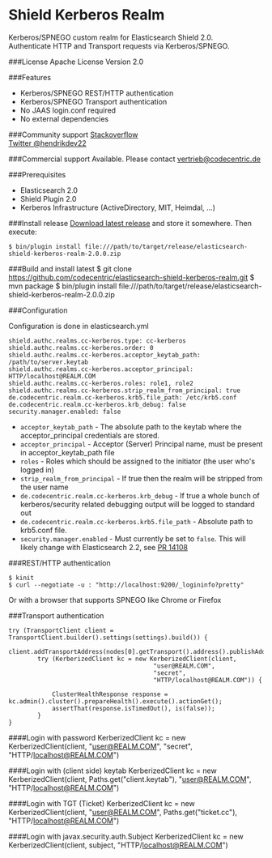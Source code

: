 Shield Kerberos Realm
=====================

Kerberos/SPNEGO custom realm for Elasticsearch Shield 2.0.  
Authenticate HTTP and Transport requests via Kerberos/SPNEGO.

###License
Apache License Version 2.0

###Features

* Kerberos/SPNEGO REST/HTTP authentication
* Kerberos/SPNEGO Transport authentication
* No JAAS login.conf required
* No external dependencies

###Community support
[Stackoverflow](http://stackoverflow.com/questions/ask?tags=es-kerberos+elasticsearch)  
[Twitter @hendrikdev22](https://twitter.com/hendrikdev22)

###Commercial support
Available. Please contact [vertrieb@codecentric.de](mailto:vertrieb@codecentric.de)

###Prerequisites

* Elasticsearch 2.0
* Shield Plugin 2.0
* Kerberos Infrastructure (ActiveDirectory, MIT, Heimdal, ...)

###Install release
[Download latest release](https://github.com/codecentric/elasticsearch-shield-kerberos-realm/releases) and store it somewhere. Then execute:

    $ bin/plugin install file:///path/to/target/release/elasticsearch-shield-kerberos-realm-2.0.0.zip

###Build and install latest
    $ git clone https://github.com/codecentric/elasticsearch-shield-kerberos-realm.git
    $ mvn package
    $ bin/plugin install file:///path/to/target/release/elasticsearch-shield-kerberos-realm-2.0.0.zip

###Configuration

Configuration is done in elasticsearch.yml 

    shield.authc.realms.cc-kerberos.type: cc-kerberos
    shield.authc.realms.cc-kerberos.order: 0
    shield.authc.realms.cc-kerberos.acceptor_keytab_path: /path/to/server.keytab
    shield.authc.realms.cc-kerberos.acceptor_principal: HTTP/localhost@REALM.COM
    shield.authc.realms.cc-kerberos.roles: role1, role2
    shield.authc.realms.cc-kerberos.strip_realm_from_principal: true
    de.codecentric.realm.cc-kerberos.krb5.file_path: /etc/krb5.conf
    de.codecentric.realm.cc-kerberos.krb_debug: false
    security.manager.enabled: false

* ``acceptor_keytab_path`` - The absolute path to the keytab where the acceptor_principal credentials are stored.
* ``acceptor_principal`` - Acceptor (Server) Principal name, must be present in acceptor_keytab_path file
* ``roles`` - Roles which should be assigned to the initiator (the user who's logged in)
* ``strip_realm_from_principal`` - If true then the realm will be stripped from the user name
* ``de.codecentric.realm.cc-kerberos.krb_debug`` - If true a whole bunch of kerberos/security related debugging output will be logged to standard out
* ``de.codecentric.realm.cc-kerberos.krb5.file_path`` - Absolute path to krb5.conf file.
* ``security.manager.enabled`` - Must currently be set to ``false``. This will likely change with Elasticsearch 2.2, see [PR 14108](https://github.com/elastic/elasticsearch/pull/14108)


###REST/HTTP authentication

    $ kinit
    $ curl --negotiate -u : "http://localhost:9200/_logininfo?pretty"
    
Or with a browser that supports SPNEGO like Chrome or Firefox

###Transport authentication

    try (TransportClient client = TransportClient.builder().settings(settings).build()) {
        client.addTransportAddress(nodes[0].getTransport().address().publishAddress());
            try (KerberizedClient kc = new KerberizedClient(client, 
                                            "user@REALM.COM", 
                                            "secret", 
                                            "HTTP/localhost@REALM.COM")) {

                ClusterHealthResponse response = kc.admin().cluster().prepareHealth().execute().actionGet();
                assertThat(response.isTimedOut(), is(false));
            }
    }
    
####Login with password
    KerberizedClient kc = new KerberizedClient(client, 
                                            "user@REALM.COM", 
                                            "secret", 
                                            "HTTP/localhost@REALM.COM")

####Login with (client side) keytab
    KerberizedClient kc = new KerberizedClient(client, 
                                            Paths.get("client.keytab"), 
                                            "user@REALM.COM", 
                                            "HTTP/localhost@REALM.COM")
                                            
####Login with TGT (Ticket)
    KerberizedClient kc = new KerberizedClient(client, 
                                            "user@REALM.COM", 
                                             Paths.get("ticket.cc"),
                                            "HTTP/localhost@REALM.COM")    

####Login with javax.security.auth.Subject
    KerberizedClient kc = new KerberizedClient(client, 
                                             subject,
                                            "HTTP/localhost@REALM.COM")    
    
